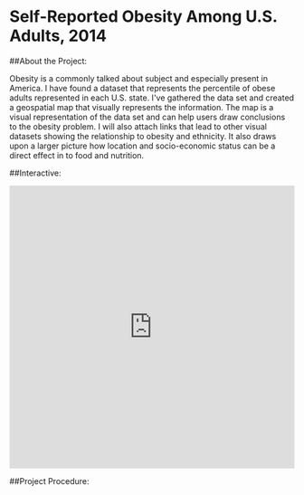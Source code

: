 
# Self-Reported Obesity Among U.S. Adults, 2014

##About the Project:

Obesity is a commonly talked about subject and especially present in America. I have found a dataset that represents the percentile of obese adults represented in each U.S. state. I've gathered the data set and created a geospatial map that visually represents the information. The map is a visual representation of the data set and can help users draw conclusions to the obesity problem. I will also attach links that lead to other visual datasets showing the relationship to obesity and ethnicity. It also draws upon a larger picture how location and socio-economic status can be a direct effect in to food and nutrition. 

##Interactive:

<iframe width="100%" height="500px" frameBorder="0" src="https://a.tiles.mapbox.com/v4/triciavuongg.cigv5gq2b0i1l4pm3l465rmuw.html?access_token=pk.eyJ1IjoidHJpY2lhdnVvbmdnIiwiYSI6ImNpZ3Y1Z3JlNjBpb2Z4MW0weGdlZXJnNXkifQ.b7KKZAsS481brstkAIl7tg"></iframe>

##Project Procedure:

